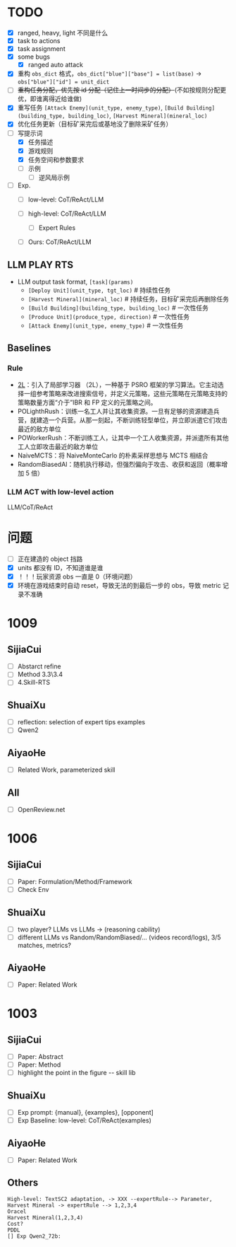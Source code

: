# TODO
- [x] ranged, heavy, light 不同是什么
- [x] task to actions
- [x] task assignment
- [x] some bugs
  - [x] ranged auto attack
- [x] 重构 `obs_dict` 格式，`obs_dict["blue"]["base"] = list(base)` -> `obs["blue"]["id"] = unit_dict`
- [ ] ~~重构任务分配，优先按 id 分配（记住上一时间步的分配）~~(不如按规则分配更优，即谁离得近给谁做)
- [x] 重写任务 `[Attack Enemy](unit_type, enemy_type)`, `[Build Building](building_type, building_loc)`, `[Harvest Mineral](mineral_loc)`
- [x] 优化任务更新（目标矿采完后或基地没了删除采矿任务）
- [ ] 写提示词
  - [x] 任务描述
  - [x] 游戏规则
  - [x] 任务空间和参数要求
  - [ ] 示例
    - [ ] 逆风局示例
- [ ] Exp.
  - [ ] low-level: CoT/ReAct/LLM
  - [ ] high-level: CoT/ReAct/LLM
    - [ ] Expert Rules
  - [ ] Ours: CoT/ReAct/LLM


## LLM PLAY RTS

- LLM output task format, `[task](params)`
    - `[Deploy Unit](unit_type, tgt_loc)`   # 持续性任务
    - `[Harvest Mineral](mineral_loc)`  # 持续任务，目标矿采完后再删除任务
    - `[Build Building](building_type, building_loc)`  # 一次性任务
    - `[Produce Unit](produce_type, direction)`  # 一次性任务
    - `[Attack Enemy](unit_type, enemy_type)`  # 一次性任务

## Baselines

### Rule

- [2L](https://rubensolv.github.io/LocalLearnerIJCAI/)：引入了局部学习器 （2L），一种基于 PSRO 框架的学习算法。它主动选择一组参考策略来改进搜索信号，并定义元策略，这些元策略在元策略支持的策略数量方面“介于”IBR 和 FP 定义的元策略之间。
- POLighthRush：训练一名工人并让其收集资源。一旦有足够的资源建造兵营，就建造一个兵营。从那一刻起，不断训练轻型单位，并立即派遣它们攻击最近的敌方单位
- POWorkerRush：不断训练工人，让其中一个工人收集资源，并派遣所有其他工人立即攻击最近的敌方单位
- NaiveMCTS：将 NaiveMonteCarlo 的朴素采样思想与 MCTS 相结合
- RandomBiasedAI：随机执行移动，但强烈偏向于攻击、收获和返回（概率增加 5 倍）

### LLM ACT with low-level action

LLM/CoT/ReAct

# 问题

- [ ] 正在建造的 object 挡路
- [x] units 都没有 ID，不知道谁是谁
- [x] ！！！玩家资源 obs 一直是 0（环境问题）
- [x] 环境在游戏结束时自动 reset，导致无法的到最后一步的 obs，导致 metric 记录不准确

# 1009
## SijiaCui
- [ ] Abstarct refine
- [ ] Method 3.3\3.4
- [ ] 4.Skill-RTS

## ShuaiXu
- [ ] reflection: selection of expert tips examples
- [ ] Qwen2

## AiyaoHe
- [ ] Related Work, parameterized skill

## All
- [ ] OpenReview.net

# 1006
## SijiaCui
- [ ] Paper: Formulation/Method/Framework
- [ ] Check Env

## ShuaiXu
- [ ] two player? LLMs vs LLMs -> (reasoning cability)
- [ ] different LLMs vs Random/RandomBiased/... (videos record/logs), 3/5 matches, metrics?

## AiyaoHe
- [ ] Paper: Related Work

# 1003
## SijiaCui
- [ ] Paper: Abstract
- [ ] Paper: Method
- [ ] highlight the point in the figure -- skill lib

## ShuaiXu
- [ ] Exp prompt: {manual}, {examples}, [opponent]
- [ ] Exp Baseline: low-level: CoT/ReAct(examples)

## AiyaoHe
- [ ] Paper: Related Work

## Others
    High-level: TextSC2 adaptation, -> XXX --expertRule--> Parameter, 
    Harvest Mineral -> expertRule --> 1,2,3,4
    Oracel
    Harvest Mineral(1,2,3,4)
    Cost?
    PDDL
    [] Exp Qwen2_72b: 

